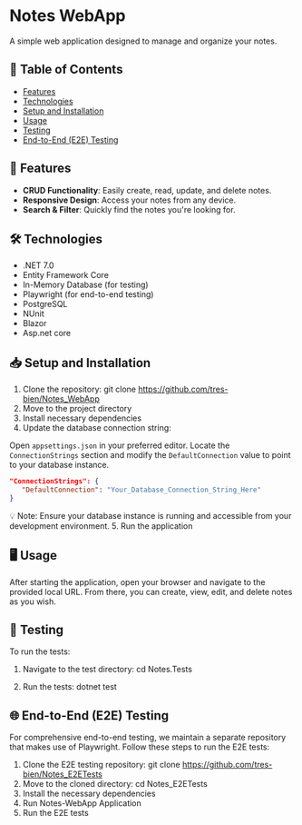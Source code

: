 # Notes WebApp

A simple web application designed to manage and organize your notes.

## 📌 Table of Contents

- [Features]([features])
- [Technologies](technologies)
- [Setup and Installation](setup-and-installation)
- [Usage](usage)
- [Testing](testing)
- [End-to-End (E2E) Testing](end-to-end-(e2e)-testing)

## 🚀 Features

- **CRUD Functionality**: Easily create, read, update, and delete notes.
- **Responsive Design**: Access your notes from any device.
- **Search & Filter**: Quickly find the notes you're looking for.

## 🛠️ Technologies

- .NET 7.0
- Entity Framework Core
- In-Memory Database (for testing)
- Playwright (for end-to-end testing)
- PostgreSQL
- NUnit
- Blazor
- Asp.net core

## 📥 Setup and Installation

1. Clone the repository:
   git clone https://github.com/tres-bien/Notes_WebApp
2. Move to the project directory
3. Install necessary dependencies
4. Update the database connection string:

Open `appsettings.json` in your preferred editor. Locate the `ConnectionStrings` section and modify the `DefaultConnection` value to point to your database instance.
```json
"ConnectionStrings": {
   "DefaultConnection": "Your_Database_Connection_String_Here"
}
```
💡 Note: Ensure your database instance is running and accessible from your development environment.
5. Run the application

## 🖥️ Usage

After starting the application, open your browser and navigate to the provided local URL. From there, you can create, view, edit, and delete notes as you wish.

## 🧪 Testing

To run the tests:

1. Navigate to the test directory:
   cd Notes.Tests

   
2. Run the tests:
   dotnet test

## 🌐 End-to-End (E2E) Testing

For comprehensive end-to-end testing, we maintain a separate repository that makes use of Playwright. Follow these steps to run the E2E tests:

1. Clone the E2E testing repository:
   git clone https://github.com/tres-bien/Notes_E2ETests
2. Move to the cloned directory:
   cd Notes_E2ETests
3. Install the necessary dependencies
4. Run Notes-WebApp Application
5. Run the E2E tests
